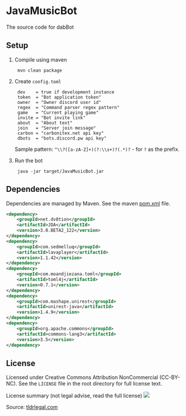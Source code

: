 # JavaMusicBot
The source code for dabBot

## Setup
1. Compile using maven

        mvn clean package        
2. Create `config.toml`

        dev    = true if development instance
        token  = "Bot application token"
        owner  = "Owner discord user id"
        regex  = "Command parser regex pattern"
        game   = "Current playing game"
        invite = "Bot invite link"
        about  = "About text"
        join   = "Server join message"
        carbon = "carbonitex.net api key"
        dbots  = "bots.discord.pw api key"
    Sample pattern: `^\\?([a-zA-Z]+)(?:\\s+)?(.*)?` - for `?` as the prefix.
3. Run the bot

        java -jar target/JavaMusicBot.jar

## Dependencies
Dependencies are managed by Maven. See the maven [pom.xml](https://github.com/sponges/JavaMusicBot/blob/master/pom.xml) file.
```xml
<dependency>
    <groupId>net.dv8tion</groupId>
    <artifactId>JDA</artifactId>
    <version>3.0.BETA2_122</version>
</dependency>
<dependency>
    <groupId>com.sedmelluq</groupId>
    <artifactId>lavaplayer</artifactId>
    <version>1.1.42</version>
</dependency>
<dependency>
    <groupId>com.moandjiezana.toml</groupId>
    <artifactId>toml4j</artifactId>
    <version>0.7.1</version>
</dependency>
<dependency>
    <groupId>com.mashape.unirest</groupId>
    <artifactId>unirest-java</artifactId>
    <version>1.4.9</version>
</dependency>
<dependency>
    <groupId>org.apache.commons</groupId>
    <artifactId>commons-lang3</artifactId>
    <version>3.5</version>
</dependency>
```

## License
Licensed under Creative Commons Attribution NonCommercial (CC-BY-NC). See the `LICENSE` file in the root directory for 
full license text.

License summary (not legal advise, read the full license)
![](https://im.not.ovh/FfaTma29YrybOca.png)

Source: [tldrlegal.com](https://tldrlegal.com/license/creative-commons-attribution-noncommercial-(cc-nc)#summary)